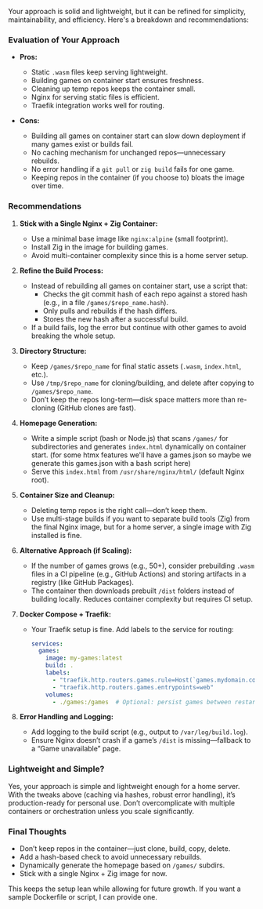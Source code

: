 Your approach is solid and lightweight, but it can be refined for simplicity, maintainability, and efficiency. Here's a breakdown and recommendations:

### Evaluation of Your Approach
- **Pros:**
  - Static `.wasm` files keep serving lightweight.
  - Building games on container start ensures freshness.
  - Cleaning up temp repos keeps the container small.
  - Nginx for serving static files is efficient.
  - Traefik integration works well for routing.

- **Cons:**
  - Building all games on container start can slow down deployment if many games exist or builds fail.
  - No caching mechanism for unchanged repos—unnecessary rebuilds.
  - No error handling if a `git pull` or `zig build` fails for one game.
  - Keeping repos in the container (if you choose to) bloats the image over time.

### Recommendations
1. **Stick with a Single Nginx + Zig Container:**
   - Use a minimal base image like `nginx:alpine` (small footprint).
   - Install Zig in the image for building games.
   - Avoid multi-container complexity since this is a home server setup.

2. **Refine the Build Process:**
   - Instead of rebuilding all games on container start, use a script that:
     - Checks the git commit hash of each repo against a stored hash (e.g., in a file `/games/$repo_name.hash`).
     - Only pulls and rebuilds if the hash differs.
     - Stores the new hash after a successful build.
   - If a build fails, log the error but continue with other games to avoid breaking the whole setup.

3. **Directory Structure:**
   - Keep `/games/$repo_name` for final static assets (`.wasm`, `index.html`, etc.).
   - Use `/tmp/$repo_name` for cloning/building, and delete after copying to `/games/$repo_name`.
   - Don’t keep the repos long-term—disk space matters more than re-cloning (GitHub clones are fast).

4. **Homepage Generation:**
   - Write a simple script (bash or Node.js) that scans `/games/` for subdirectories and generates `index.html` dynamically on container start. (for some htmx features we'll have a games.json so maybe we generate this games.json with a bash script here)
   - Serve this `index.html` from `/usr/share/nginx/html/` (default Nginx root).

5. **Container Size and Cleanup:**
   - Deleting temp repos is the right call—don’t keep them.
   - Use multi-stage builds if you want to separate build tools (Zig) from the final Nginx image, but for a home server, a single image with Zig installed is fine.

6. **Alternative Approach (if Scaling):**
   - If the number of games grows (e.g., 50+), consider prebuilding `.wasm` files in a CI pipeline (e.g., GitHub Actions) and storing artifacts in a registry (like GitHub Packages).
   - The container then downloads prebuilt `/dist` folders instead of building locally. Reduces container complexity but requires CI setup.

7. **Docker Compose + Traefik:**
   - Your Traefik setup is fine. Add labels to the service for routing:
     ```yaml
     services:
       games:
         image: my-games:latest
         build: .
         labels:
           - "traefik.http.routers.games.rule=Host(`games.mydomain.com`)"
           - "traefik.http.routers.games.entrypoints=web"
         volumes:
           - ./games:/games  # Optional: persist games between restarts
     ```

8. **Error Handling and Logging:**
   - Add logging to the build script (e.g., output to `/var/log/build.log`).
   - Ensure Nginx doesn’t crash if a game’s `/dist` is missing—fallback to a “Game unavailable” page.

### Lightweight and Simple?
Yes, your approach is simple and lightweight enough for a home server. With the tweaks above (caching via hashes, robust error handling), it’s production-ready for personal use. Don’t overcomplicate with multiple containers or orchestration unless you scale significantly.

### Final Thoughts
- Don’t keep repos in the container—just clone, build, copy, delete.
- Add a hash-based check to avoid unnecessary rebuilds.
- Dynamically generate the homepage based on `/games/` subdirs.
- Stick with a single Nginx + Zig image for now.

This keeps the setup lean while allowing for future growth. If you want a sample Dockerfile or script, I can provide one.